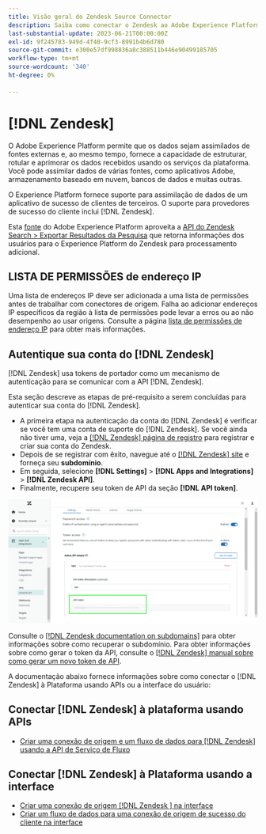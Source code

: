 ```yaml
---
title: Visão geral do Zendesk Source Connector
description: Saiba como conectar o Zendesk ao Adobe Experience Platform usando APIs ou a interface do usuário.
last-substantial-update: 2023-06-21T00:00:00Z
exl-id: 9f245783-949d-4f40-9cf3-8991b4b6d780
source-git-commit: e300e57df998836a8c388511b446e90499185705
workflow-type: tm+mt
source-wordcount: '340'
ht-degree: 0%

---
```


# [!DNL Zendesk]

O Adobe Experience Platform permite que os dados sejam assimilados de fontes externas e, ao mesmo tempo, fornece a capacidade de estruturar, rotular e aprimorar os dados recebidos usando os serviços da plataforma. Você pode assimilar dados de várias fontes, como aplicativos Adobe, armazenamento baseado em nuvem, bancos de dados e muitas outras.

O Experience Platform fornece suporte para assimilação de dados de um aplicativo de sucesso de clientes de terceiros. O suporte para provedores de sucesso do cliente inclui [!DNL Zendesk].

Esta [fonte](https://experienceleague.adobe.com/docs/experience-platform/sources/home.html?lang=pt-BR) do Adobe Experience Platform aproveita a [API do Zendesk Search > Exportar Resultados da Pesquisa](https://developer.zendesk.com/api-reference/ticketing/ticket-management/search/#export-search-results) que retorna informações dos usuários para o Experience Platform do Zendesk para processamento adicional.

## LISTA DE PERMISSÕES de endereço IP

Uma lista de endereços IP deve ser adicionada a uma lista de permissões antes de trabalhar com conectores de origem. Falha ao adicionar endereços IP específicos da região à lista de permissões pode levar a erros ou ao não desempenho ao usar origens. Consulte a página [lista de permissões de endereço IP](../../ip-address-allow-list.md) para obter mais informações.

## Autentique sua conta do [!DNL Zendesk]

[!DNL Zendesk] usa tokens de portador como um mecanismo de autenticação para se comunicar com a API [!DNL Zendesk].

Esta seção descreve as etapas de pré-requisito a serem concluídas para autenticar sua conta do [!DNL Zendesk].

* A primeira etapa na autenticação da conta do [!DNL Zendesk] é verificar se você tem uma conta de suporte do [!DNL Zendesk]. Se você ainda não tiver uma, veja a [[!DNL Zendesk] página de registro](https://www.zendesk.com/register/) para registrar e criar sua conta do Zendesk.
* Depois de se registrar com êxito, navegue até o [[!DNL Zendesk] site](https://www.zendesk.com/login/) e forneça seu **subdomínio**.
* Em seguida, selecione **[!DNL Settings]** > **[!DNL Apps and Integrations]** > **[!DNL Zendesk API]**.
* Finalmente, recupere seu token de API da seção **[!DNL API token]**.

![Token de API do Zendesk](../../images/tutorials/create/zendesk/zendesk-api-tokens.png)

Consulte o [[!DNL Zendesk documentation on subdomains]](<https://support.zendesk.com/hc/en-us/articles/4409381383578-Where-can-I-find-my-Zendesk-subdomain->) para obter informações sobre como recuperar o subdomínio. Para obter informações sobre como gerar o token da API, consulte o [[!DNL Zendesk] manual sobre como gerar um novo token de API](<https://support.zendesk.com/hc/en-us/articles/4408889192858-Generating-a-new-API-token>).

A documentação abaixo fornece informações sobre como conectar o [!DNL Zendesk] à Plataforma usando APIs ou a interface do usuário:

## Conectar [!DNL Zendesk] à plataforma usando APIs

* [Criar uma conexão de origem e um fluxo de dados para  [!DNL Zendesk] usando a API de Serviço de Fluxo](../../tutorials/api/create/customer-success/zendesk.md)

## Conectar [!DNL Zendesk] à Plataforma usando a interface

* [Criar uma conexão de origem  [!DNL Zendesk ] na interface](../../tutorials/ui/create/customer-success/zendesk.md)
* [Criar um fluxo de dados para uma conexão de origem de sucesso do cliente na interface](../../tutorials/ui/dataflow/customer-success.md)
